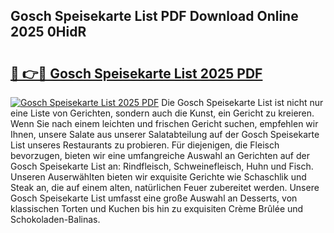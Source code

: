 ## Gosch Speisekarte List PDF Download Online 2025 0HidR

# <h2><a href="http://gcd80v.nevu.top/?p=Gosch+Speisekarte+List">🔗 👉🔴 Gosch Speisekarte List 2025 PDF</a></h2>

[![Gosch Speisekarte List 2025 PDF](https://i.imgur.com/dBaPXMq.png)](http://gcd80v.nevu.top/?p=Gosch+Speisekarte+List)
Die Gosch Speisekarte List ist nicht nur eine Liste von Gerichten, sondern auch die Kunst, ein Gericht zu kreieren. Wenn Sie nach einem leichten und frischen Gericht suchen, empfehlen wir Ihnen, unsere Salate aus unserer Salatabteilung auf der Gosch Speisekarte List unseres Restaurants zu probieren. Für diejenigen, die Fleisch bevorzugen, bieten wir eine umfangreiche Auswahl an Gerichten auf der Gosch Speisekarte List an: Rindfleisch, Schweinefleisch, Huhn und Fisch. Unseren Auserwählten bieten wir exquisite Gerichte wie Schaschlik und Steak an, die auf einem alten, natürlichen Feuer zubereitet werden. Unsere Gosch Speisekarte List umfasst eine große Auswahl an Desserts, von klassischen Torten und Kuchen bis hin zu exquisiten Crème Brûlée und Schokoladen-Balinas.
